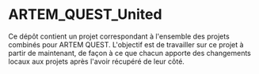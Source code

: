 # ARTEM_QUEST_United
Ce dépôt contient un projet correspondant à l'ensemble des projets combinés pour ARTEM QUEST. L'objectif est de travailler sur ce projet à partir de maintenant, de façon à ce que chacun apporte des changements locaux aux projets après l'avoir récupéré de leur côté. 
